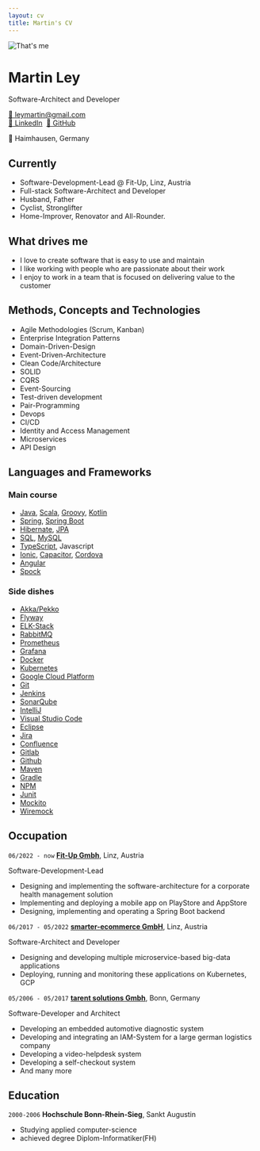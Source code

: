 ```yaml
---
layout: cv
title: Martin's CV
---
```

<img id="profile-image" alt="That's me" src="https://avatars.githubusercontent.com/u/7995757?v=4" >

# Martin Ley
Software-Architect and Developer

<div id="webaddress">
<a href="mailto:leymartin@gmail.com">📧 leymartin@gmail.com</a>
</div>
<div id="webaddress">
<a href="https://www.linkedin.com/in/martin-ley-7a4a80240/">🔗 LinkedIn</a>&nbsp;
<a href="https://github.com/mley">🔗 GitHub</a>
</div>


📍 Haimhausen, Germany

## Currently

- Software-Development-Lead @ Fit-Up, Linz, Austria
- Full-stack Software-Architect and Developer
- Husband, Father
- Cyclist, Stronglifter
- Home-Improver, Renovator and All-Rounder.

## What drives me
- I love to create software that is easy to use and maintain
- I like working with people who are passionate about their work
- I enjoy to work in a team that is focused on delivering value to the customer

## Methods, Concepts and Technologies

- Agile Methodologies (Scrum, Kanban)
- Enterprise Integration Patterns
- Domain-Driven-Design
- Event-Driven-Architecture
- Clean Code/Architecture
- SOLID
- CQRS
- Event-Sourcing
- Test-driven development
- Pair-Programming
- Devops
- CI/CD
- Identity and Access Management
- Microservices
- API Design


## Languages and Frameworks

### Main course
- [Java](https://www.java.com), [Scala](https://www.scala-lang.org/), [Groovy](https://groovy-lang.org/), [Kotlin](https://kotlinlang.org/)
- [Spring](https://spring.io/projects/spring-framework), [Spring Boot](https://spring.io/projects/spring-boot)
- [Hibernate](https://hibernate.org), [JPA](https://en.wikipedia.org/wiki/Java_Persistence_API)
- [SQL](https://en.wikipedia.org/wiki/SQL), [MySQL](https://www.mysql.com)
- [TypeScript](https://www.typescriptlang.org/), Javascript
- [Ionic](https://ionicframework.com/), [Capacitor](https://capacitorjs.com/), [Cordova](https://cordova.apache.org/)
- [Angular](https://angular.io/)
- [Spock](https://spockframework.org/)


### Side dishes
- [Akka/Pekko](https://pekko.apache.org/)
- [Flyway](https://flywaydb.org/)
- [ELK-Stack](https://www.elastic.co/)
- [RabbitMQ](https://www.rabbitmq.com/)
- [Prometheus](https://prometheus.io/)
- [Grafana](https://grafana.com/)
- [Docker](https://www.docker.com/)
- [Kubernetes](https://kubernetes.io/)
- [Google Cloud Platform](https://cloud.google.com/)
- [Git](https://git-scm.com/)
- [Jenkins](https://www.jenkins.io/)
- [SonarQube](https://www.sonarqube.org/)
- [IntelliJ](https://www.jetbrains.com/idea/)
- [Visual Studio Code](https://code.visualstudio.com/)
- [Eclipse](https://www.eclipse.org/)
- [Jira](https://www.atlassian.com/software/jira)
- [Confluence](https://www.atlassian.com/software/confluence)
- [Gitlab](https://about.gitlab.com/)
- [Github](https://github.com)
- [Maven](https://maven.apache.org/)
- [Gradle](https://gradle.org/)
- [NPM](https://www.npmjs.com/)
- [Junit](https://junit.org/junit5/)
- [Mockito](https://site.mockito.org/)
- [Wiremock](http://wiremock.org/)

## Occupation

`06/2022 - now`
__[Fit-Up Gmbh](https://www.fit-up.com)__, Linz, Austria

Software-Development-Lead

- Designing and implementing the software-architecture for a corporate health management solution
- Implementing and deploying a mobile app on PlayStore and AppStore
- Designing, implementing and operating a Spring Boot backend

`06/2017 - 05/2022`
__[smarter-ecommerce GmbH](https://www.smarter-ecommerce.com)__, Linz, Austria

Software-Architect and Developer

- Designing and developing multiple microservice-based big-data applications
- Deploying, running and monitoring these applications on Kubernetes, GCP


`05/2006 - 05/2017`
__[tarent solutions Gmbh](https://www.qvest.com/de/digital-product-development)__, Bonn, Germany

Software-Developer and Architect

- Developing an embedded automotive diagnostic system
- Developing and integrating an IAM-System for a large german logistics company
- Developing a video-helpdesk system
- Developing a self-checkout system
- And many more

## Education

`2000-2006`
__Hochschule Bonn-Rhein-Sieg__, Sankt Augustin

- Studying applied computer-science
- achieved degree Diplom-Informatiker(FH)



<!-- ### Footer

Last updated: June 2025 -->


